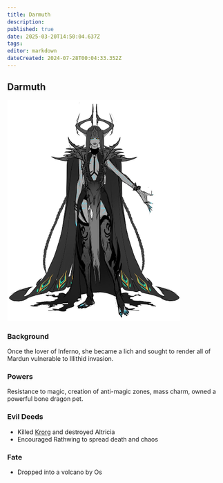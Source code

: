 ```yaml
---
title: Darmuth
description: 
published: true
date: 2025-03-20T14:50:04.637Z
tags: 
editor: markdown
dateCreated: 2024-07-28T00:04:33.352Z
---
```


## Darmuth
![dar.png](/dar.png)
### Background
Once the lover of Inferno, she became a lich and sought to render all of Mardun vulnerable to Illithid invasion. 
### Powers
Resistance to magic, creation of anti-magic zones, mass charm, owned a powerful bone dragon pet.
### Evil Deeds
- Killed [Krorg](/krorg/overview) and destroyed Altricia
- Encouraged Rathwing to spread death and chaos
### Fate
- Dropped into a volcano by Os